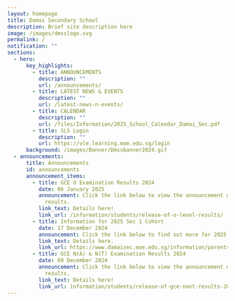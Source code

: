 ```yaml
---
layout: homepage
title: Damai Secondary School
description: Brief site description here
image: /images/dmsslogo.svg
permalink: /
notification: ""
sections:
  - hero:
      key_highlights:
        - title: ANNOUNCEMENTS
          description: ""
          url: /announcements/
        - title: LATEST NEWS & EVENTS
          description: ""
          url: /latest-news-n-events/
        - title: CALENDAR
          description: ""
          url: /files/Information/2025_School_Calendar_Damai_Sec.pdf
        - title: SLS Login
          description: ""
          url: https://vle.learning.moe.edu.sg/login
      background: /images/Banner/Dmssbanner2024.gif
  - announcements:
      title: Announcements
      id: announcements
      announcement_items:
        - title: GCE O Examination Results 2024
          date: 06 January 2025
          announcement: Click the link below to view the announcement details for the
            results.
          link_text: Details here!
          link_url: /information/students/release-of-o-level-results/
        - title: Information for 2025 Sec 1 Cohort
          date: 17 December 2024
          announcement: Click the link below to find out more for 2025 Sec 1 Cohort
          link_text: Details here.
          link_url: https://www.damaisec.moe.edu.sg/information/parents/information-for-sec-1-cohort/
        - title: GCE N(A) & N(T) Examination Results 2024
          date: 09 December 2024
          announcement: Click the link below to view the announcement details for the
            results.
          link_text: Details here!
          link_url: information/students/release-of-gce-nant-results-2024/
---
```

